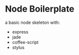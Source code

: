 # Node Boilerplate

a basic node skeleton with:

  * express
  * jade
  * coffee-script
  * stylus

